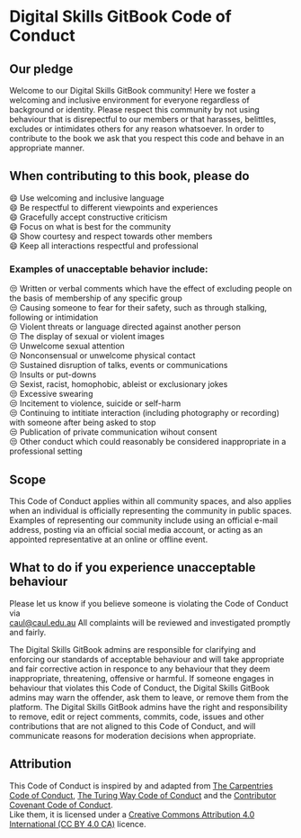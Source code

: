 # Digital Skills GitBook Code of Conduct

## Our pledge

Welcome to our Digital Skills GitBook community! Here we foster a welcoming 
and inclusive environment for everyone regardless of background or identity.
Please respect this community by not using behaviour that is disrepectful 
to our members or that harasses, belittles, excludes or intimidates others
for any reason whatsoever. In order to contribute to the book we ask that you 
respect this code and behave in an appropriate manner.

## When contributing to this book, please do

:smile:  Use welcoming and inclusive language  
:smile:  Be respectful to different viewpoints and experiences  
:smile:  Gracefully accept constructive criticism  
:smile:  Focus on what is best for the community  
:smile:  Show courtesy and respect towards other members  
:smile:  Keep all interactions respectful and professional  

### Examples of unacceptable behavior include:

:unamused:  Written or verbal comments which have the effect of excluding people on the basis 
of membership of any specific group  
:unamused:  Causing someone to fear for their safety, such as through stalking, following 
or intimidation  
:unamused:  Violent threats or language directed against another person  
:unamused:  The display of sexual or violent images  
:unamused:  Unwelcome sexual attention  
:unamused:  Nonconsensual or unwelcome physical contact  
:unamused:  Sustained disruption of talks, events or communications  
:unamused:  Insults or put-downs  
:unamused:  Sexist, racist, homophobic, ableist or exclusionary jokes  
:unamused:  Excessive swearing  
:unamused:  Incitement to violence, suicide or self-harm  
:unamused:  Continuing to intitiate interaction (including photography or recording) with someone
after being asked to stop  
:unamused:  Publication of private communication wihout consent  
:unamused:  Other conduct which could reasonably be considered inappropriate in a
  professional setting  

## Scope

This Code of Conduct applies within all community spaces, and also applies when
an individual is officially representing the community in public spaces.
Examples of representing our community include using an official e-mail address,
posting via an official social media account, or acting as an appointed
representative at an online or offline event.

## What to do if you experience unacceptable behaviour

Please let us know if you believe someone is violating the Code of Conduct via  
 <caul@caul.edu.au> 
All complaints will be reviewed and investigated promptly and fairly.

The Digital Skills GitBook admins are responsible for clarifying and enforcing our 
standards of acceptable behaviour and will take appropriate and fair corrective action
in responce to any behaviour that they deem inappropriate, threatening, offensive or
harmful. If someone engages in behaviour that violates this Code of Conduct, the 
Digital Skills GitBook admins may warn the offender, ask them to leave, 
or remove them from the platform.
The Digital Skills GitBook admins have the right and responsibility to remove, edit 
or reject comments, commits, code, issues and other contributions
that are not aligned to this Code of Conduct, and will communicate 
reasons for moderation decisions when appropriate.

## Attribution

This Code of Conduct is inspired by and adapted from [The Carpentries Code of Conduct](https://docs.carpentries.org/topic_folders/policies/code-of-conduct.html),
[The Turing Way Code of Conduct](https://the-turing-way.netlify.app/community-handbook/coc.html)
and the [Contributor Covenant Code of Conduct](https://www.contributor-covenant.org/version/2/0/code_of_conduct.html).   
Like them, it is licensed under a [Creative Commons Attribution 4.0 International (CC BY 4.0 CA)](https://creativecommons.org/licenses/by/4.0/) licence. 

